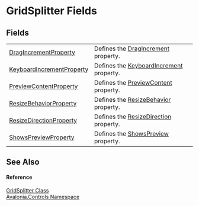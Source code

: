 # GridSplitter Fields




## Fields
<table>
<tr>
<td><a href="F_Avalonia_Controls_GridSplitter_DragIncrementProperty">DragIncrementProperty</a></td>
<td>Defines the <a href="P_Avalonia_Controls_GridSplitter_DragIncrement">DragIncrement</a> property.</td>
</tr>
<tr>
<td><a href="F_Avalonia_Controls_GridSplitter_KeyboardIncrementProperty">KeyboardIncrementProperty</a></td>
<td>Defines the <a href="P_Avalonia_Controls_GridSplitter_KeyboardIncrement">KeyboardIncrement</a> property.</td>
</tr>
<tr>
<td><a href="F_Avalonia_Controls_GridSplitter_PreviewContentProperty">PreviewContentProperty</a></td>
<td>Defines the <a href="P_Avalonia_Controls_GridSplitter_PreviewContent">PreviewContent</a> property.</td>
</tr>
<tr>
<td><a href="F_Avalonia_Controls_GridSplitter_ResizeBehaviorProperty">ResizeBehaviorProperty</a></td>
<td>Defines the <a href="P_Avalonia_Controls_GridSplitter_ResizeBehavior">ResizeBehavior</a> property.</td>
</tr>
<tr>
<td><a href="F_Avalonia_Controls_GridSplitter_ResizeDirectionProperty">ResizeDirectionProperty</a></td>
<td>Defines the <a href="P_Avalonia_Controls_GridSplitter_ResizeDirection">ResizeDirection</a> property.</td>
</tr>
<tr>
<td><a href="F_Avalonia_Controls_GridSplitter_ShowsPreviewProperty">ShowsPreviewProperty</a></td>
<td>Defines the <a href="P_Avalonia_Controls_GridSplitter_ShowsPreview">ShowsPreview</a> property.</td>
</tr>
</table>

## See Also


#### Reference
<a href="T_Avalonia_Controls_GridSplitter">GridSplitter Class</a>  
<a href="N_Avalonia_Controls">Avalonia.Controls Namespace</a>  
